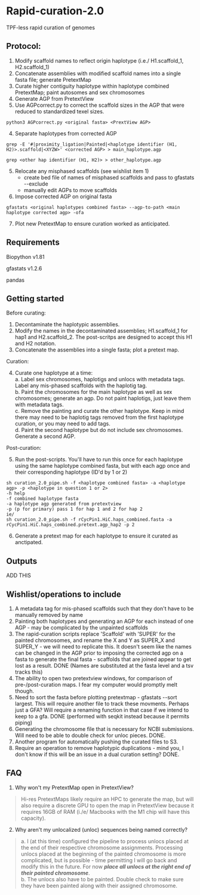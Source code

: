 # Rapid-curation-2.0
TPF-less rapid curation of genomes 

## Protocol: 

1. Modify scaffold names to reflect origin haplotype (i.e./ H1.scaffold_1, H2.scaffold_1) 
2. Concatenate assemblies with modified scaffold names into a single fasta file; generate PretextMap
3. Curate higher contiguity haplotype within haplotype combined PretextMap; paint autosomes and sex chromosomes 
4. Generate AGP from PretextView 
5. Use AGPcorrect.py to correct the scaffold sizes in the AGP that were reduced to standardized texel sizes. 
```
python3 AGPcorrect.py <original fasta> <PrextView AGP> 
  ```
4. Separate haplotypes from corrected AGP 
```
grep -E '#|proximity_ligation|Painted|<haplotype identifier (H1, H2)>.scaffold|<XYZW>' <corrected AGP> > main_haplotype.agp 

grep <other hap identifier (H1, H2)> > other_haplotype.agp 
```
5. Relocate any misphased scaffolds (see wishlist item 1) 
    - create bed file of names of misphased scaffolds and pass to gfastats --exclude 
    - manually edit AGPs to move scaffolds 
6. Impose corrected AGP on original fasta 

```
gfastats <original haplotypes combined fasta> --agp-to-path <main haplotype corrected agp> -ofa 
```
7. Plot new PretextMap to ensure curation worked as anticipated. 

## Requirements

Biopython v1.81

gfastats v1.2.6 

pandas 

## Getting started 

Before curating: 

1. Decontaminate the haplotypic assemblies. 
2. Modify the names in the decontaminated assemblies; H1.scaffold_1 for hap1 and H2.scaffold_2. The post-scritps are designed to accept this H1 and H2 notation. 
3. Concatenate the assemblies into a single fasta; plot a pretext map. 

Curation:

4. Curate one haplotype at a time: <br>
    a. Label sex chromosomes, haplotigs and unlocs with metadata tags. Label any mis-phased scaffolds with the haplotig tag. <br>
    b. Paint the chromosomes for the main haplotype as well as sex chromosomes; generate an agp. Do not paint haplotigs, just leave them with metadata tags. <br>
    c. Remove the painting and curate the other haplotype. Keep in mind there may need to be haplotig tags removed from the first haplotype curation, or you may need to add tags. <br>
    d. Paint the second haplotype but do not include sex chromosomes. Generate a second AGP. 

Post-curation:

5. Run the post-scripts. You'll have to run this once for each haplotype using the same haplotype combined fasta, but with each agp once and their corresponding haplotype (ID'd by 1 or 2)
```
sh curation_2.0_pipe.sh -f <haplotype combined fasta> -a <haplotype agp> -p <haplotype in question 1 or 2> 
-h help
-f combined haplotype fasta
-a haplotype agp generated from pretextview
-p (p for primary) pass 1 for hap 1 and 2 for hap 2
ie/
sh curation_2.0_pipe.sh -f rCycPin1.HiC.haps_combined.fasta -a rCycPin1.HiC.haps_combined.pretext.agp_hap2 -p 2 
```
6. Generate a pretext map for each haplotype to ensure it curated as anctipated. 
  
## Outputs 

ADD THIS 
  
## Wishlist/operations to include 
1. A metadata tag for mis-phased scaffolds such that they don't have to be manually removed by name
2. Painting both haplotypes and generating an AGP for each instead of one AGP - may be complicated by the unpainted scaffolds 
3. The rapid-curation scripts replace 'Scaffold' with 'SUPER' for the painted chromosomes, and rename the X and Y as SUPER_X and SUPER_Y - we will need to  replicate this. It doesn't seem like the names can be changed in the AGP prior to imposing the corrected agp on a fasta to generate the final fasta - scaffolds that are joined appear to get lost as a result. DONE (Names are substituted at the fasta level and a tsv tracks this)
4. The ability to open two pretextview windows, for comparison of pre-/post-curation maps. I fear my computer would promptly melt though. 
5. Need to sort the fasta before plotting pretextmap - gfastats <fasta> --sort largest. This will require another file to track these movments. Perhaps just a GFA? Will require a renaming function in that case if we intend to keep to a gfa. DONE (performed with seqkit instead because it permits piping)
6. Generating the chromosome file that is necessary for NCBI submissions. Will need to be able to double check for unloc pieces. DONE.
7. Another program for automatically pushing the curated files to S3. 
8. Require an operation to remove haplotypic duplications - mind you, I don't know if this will be an issue in a dual curation setting? DONE. 


## FAQ
1. Why won't my PretextMap open in PretextView?

> Hi-res PretextMaps likely require an HPC to generate the map, but will also require a discrete GPU to open the map in PretextView because it requires 16GB of RAM (i./e/ Macbooks with the M1 chip will have this capacity).
  
2. Why aren't my unlocalized (unloc) sequences being named correctly?
  
> a. I (at this time) configured the pipeline to process unlocs placed at the end of their respective chromosome assignments. Processing unlocs placed at the beginning of the painted chromosome is more complicated, but is possible - time permitting I will go back and modify this in the future. For now ***place all unlocs at the right end of their painted chromosome***. <br>
> b. The unlocs also have to be painted. Double check to make sure they have been painted along with their assigned chromosome. 
